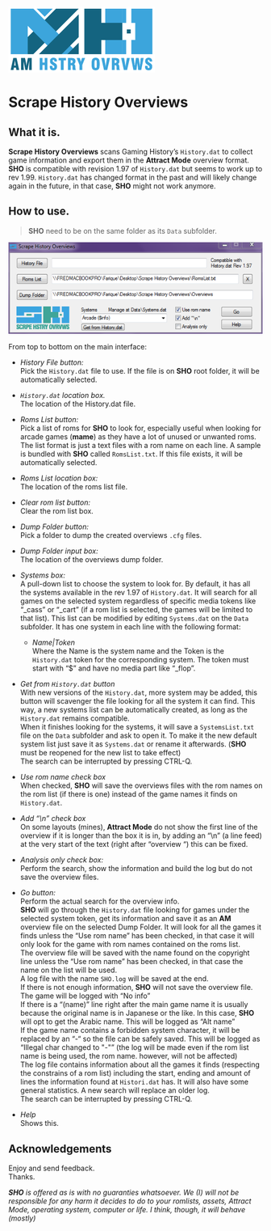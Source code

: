 <img src="https://github.com/farique1/scrape-history-overviews/blob/master/Images/GitHub_AMHO_Logo-02.png" alt="Scrape History Overviews" width="290" height="130">  


# Scrape History Overviews

## What it is.

**Scrape History Overviews** scans Gaming History’s `History.dat` to collect game information and export them in the **Attract Mode** overview format. **SHO** is compatible with revision 1.97 of `History.dat` but seems to work up to rev 1.99. `History.dat` has changed format in the past and will likely change again in the future, in that case, **SHO** might not work anymore.  


## How to use.

>**SHO** need to be on the same folder as its `Data` subfolder.  

![#gui](https://github.com/farique1/scrape-history-overviews/blob/master/Images/gui.png)

From top to bottom on the main interface:  

- *History File button:*  
Pick the `History.dat` file to use. If the file is on **SHO** root folder, it will be automatically selected.  

- *`History.dat` location box.*  
The location of the History.dat file.  

- *Roms List button:*  
Pick a list of roms for **SHO** to look for, especially useful when looking for arcade games (**mame**) as they have a lot of unused or unwanted roms. The list format is just a text files with a rom name on each line. A sample is bundled with **SHO** called `RomsList.txt`. If this file exists, it will be automatically selected.  

- *Roms List location box:*  
The location of the roms list file.  

- *Clear rom list button:*  
Clear the rom list box.  

- *Dump Folder button:*  
Pick a folder to dump the created overviews `.cfg` files.   

- *Dump Folder input box:*  
The location of the overviews dump folder.  

- *Systems box:*  
A pull-down list to choose the system to look for.  By default, it has all the systems available in the rev 1.97 of `History.dat`. It will search for all games on the selected system regardless of specific media tokens like “_cass” or “_cart” (if a rom list is selected, the games will be limited to that list). This list can be modified by editing `Systems.dat` on the `Data` subfolder. It has one system in each line with the following format:  

  - *Name|Token*  
    Where the Name is the system name and the Token is the `History.dat` token for the corresponding system. The token must start with “$” and have no media part like “_flop”.  

- *Get from `History.dat` button*  
With new versions of the `History.dat`, more system may be added, this button will scavenger the file looking for all the system it can find. This way, a new systems list can be automatically created, as long as the `History.dat` remains compatible.  
When it finishes looking for the systems, it will save a `SystemsList.txt` file on the `Data` subfolder and ask to open it. To make it the new default system list just save it as `Systems.dat` or rename it afterwards. (**SHO** must be reopened for the new list to take effect)  
The search can be interrupted by pressing CTRL-Q.

- *Use rom name check box*  
When checked, **SHO** will save the overviews files with the rom names on the rom list (if there is one) instead of the game names it finds on `History.dat`.  

- *Add “\n” check box*  
On some layouts (mines), **Attract Mode** do not show the first line of the overview if it is longer than the box it is in, by adding an “\n” (a line feed) at the very start of the text (right after “overview “) this can be fixed.  

- *Analysis only check box:*  
Perform the search, show the information and build the log but do not save the overview files.  

- *Go button:*  
Perform the actual search for the overview info.  
**SHO** will go through the `History.dat` file looking for games under the selected system token, get its information and save it as an **AM** overview file on the selected Dump Folder.
It will look for all the games it finds unless the “Use rom name” has been checked, in that case it will only look for the game with rom names contained on the roms list.  
The overview file will be saved with the name found on the copyright line unless the “Use rom name” has been checked, in that case the name on the list will be used.  
A log file with the name `SHO.log` will be saved at the end.  
If there is not enough information, **SHO** will not save the overview file. The game will be logged with “No info”  
If there is a “(name)” line right after the main game name it is usually because the original name is in Japanese or the like. In this case, **SHO** will opt to get the Arabic name. This will be logged as “Alt name”  
If the game name contains a forbidden system character, it will be replaced by an “-“ so the file can be safely saved. This will be logged as “Illegal char changed to "-"” (the log will be made even if the rom list name is being used, the rom name. however, will not be affected)  
The log file contains information about all the games it finds (respecting the constrains of a rom list) including the start, ending and amount of lines the information found at `Histori.dat` has. It will also have some general statistics. A new search will replace an older log.  
The search can be interrupted by pressing CTRL-Q.  

- *Help*  
Shows this.  

## Acknowledgements

Enjoy and send feedback.  
Thanks.  

***SHO** is offered as is with no guaranties whatsoever. We (I) will not be responsible for any harm it decides to do to your romlists, assets, Attract Mode, operating system, computer or life. I think, though, it will behave (mostly)*  

